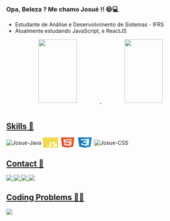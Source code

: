 ### Opa, Beleza ? Me chamo Josué !! 😄💻
- Estudante de Análise e Desenvolvimento de Sistemas - IFRS
- Atualmente estudando JavaScript, e ReactJS

<div align="center">
  <a href="https://github.com/JosueFernandes7">
  <img  height="170em" width="45%" src="https://github-readme-stats.vercel.app/api?username=JosueFernandes7&show_icons=true&theme=gruvbox"/>
  <img  height="170em" width="45%" src="https://github-readme-stats.vercel.app/api/top-langs/?username=JosueFernandes7&layout=compact&langs_count=7&theme=gruvbox"/>
</div><br>

## Skills 🚀
<div style="display: inline-block">
  <img align="center" alt="Josue-Java" height="28" width="42" src="https://cdn.jsdelivr.net/gh/devicons/devicon/icons/java/java-original.svg" />
  <img align="center" alt="Josue-Js" height="28" width="42" src="https://raw.githubusercontent.com/devicons/devicon/master/icons/javascript/javascript-plain.svg">
  <img align="center" alt="Josue-HTML" height="28" width="42" src="https://raw.githubusercontent.com/devicons/devicon/master/icons/html5/html5-original.svg">
  <img align="center" alt="Josue-CSS" height="28" width="42" src="https://raw.githubusercontent.com/devicons/devicon/master/icons/css3/css3-original.svg">
  <img align="center" alt="Josue-CSS" height="28" width="42" src="https://cdn.jsdelivr.net/gh/devicons/devicon/icons/sass/sass-original.svg"/>
          
  <!--<img align="center" alt="Josue-Git" height="28" width="42" src="https://raw.githubusercontent.com/devicons/devicon/master/icons/git/git-original.svg">-->

</div>
 <!--
 Futuras Stacks
   <img align="center" alt="Josue-React" height="28" width="42" src="https://raw.githubusercontent.com/devicons/devicon/master/icons/react/react-original.svg">
  <img align="center" alt="Josue-Node" height="28" width="42" src="https://raw.githubusercontent.com/devicons/devicon/master/icons/nodejs/nodejs-original.svg">
  <img align="center" alt="Josue-NextJS" height="28" width="42" src="https://cdn.jsdelivr.net/gh/devicons/devicon/icons/nextjs/nextjs-line.svg" />  
 -->
 
</div><br>

## Contact 📱
<div style="display: inline-block">
  <a href = "mailto:josue7mf@hotmail.com"><img height="26" src="https://img.shields.io/badge/Microsoft_Outlook-0078D4?style=for-the-badge&logo=microsoft-outlook&logoColor=white" /a>
  <a href = "https://discord.com/users/Josu%C3%A9#9553"><img height="26" src="https://img.shields.io/badge/Discord-7289DA?style=for-the-badge&logo=discord&logoColor=white" /a>
  <a href = "https://www.instagram.com/josue.mfernandes7/"><img height="26" src="https://img.shields.io/badge/Instagram-E4405F?style=for-the-badge&logo=instagram&logoColor=white" /a>
  <a href = "https://www.linkedin.com/in/josu%C3%A9-fernandes-4b440b220/"><img height="26" src="https://img.shields.io/badge/LinkedIn-0077B5?style=for-the-badge&logo=linkedin&logoColor=white" /a>
  
</div><br>

## Coding Problems 🤯🧠

<div>
  <a href = "https://www.codewars.com/users/JosueFernandes7"><img height="26" src="https://img.shields.io/badge/Codewars-B1361E?style=for-the-badge&logo=Codewars&logoColor=white" /a>
</div>


